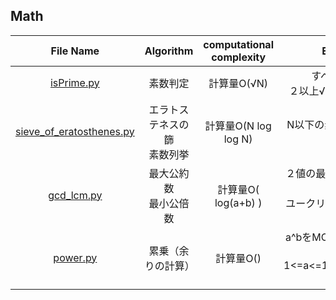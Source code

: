 ## Math
|File Name|Algorithm|computational complexity|Explanation|
|:--:|:--:|:--:|:--:|
|[isPrime.py](isPrime.py)|素数判定|計算量O(√N)|すべての合成数は<br>２以上√N以下の約数をもつ
|[sieve_of_eratosthenes.py](sieve_of_eratosthenes.py)|エラトステネスの篩<br>素数列挙|計算量O(N log log N)|N以下の素数を高速に列挙する
|[gcd_lcm.py](gcd_lcm.py)|最大公約数<br>最小公倍数|計算量O( log(a+b) )　|２値の最大公約数、最小公倍数を求める<br>ユークリッドの互除法を用いる
|[power.py](power.py)|累乗（余りの計算）|計算量O() | a^bをMODで割った余りを求める<br> 1<=a<=10^9,1<=b<=10^18 に対応可
